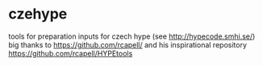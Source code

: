 # czehype
tools for preparation inputs for czech hype (see http://hypecode.smhi.se/)
big thanks to https://github.com/rcapell/ and his inspirational repository https://github.com/rcapell/HYPEtools
